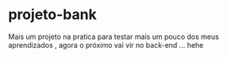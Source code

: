 # projeto-bank
Mais um projeto na pratica para testar mais um pouco dos meus aprendizados , agora o próximo vai vir no back-end ... hehe 
